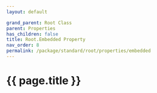 ```yaml
---
layout: default

grand_parent: Root Class
parent: Properties
has_children: false
title: Root.Embedded Property
nav_order: 8
permalink: /package/standard/root/properties/embedded
---
```

# {{ page.title }}
